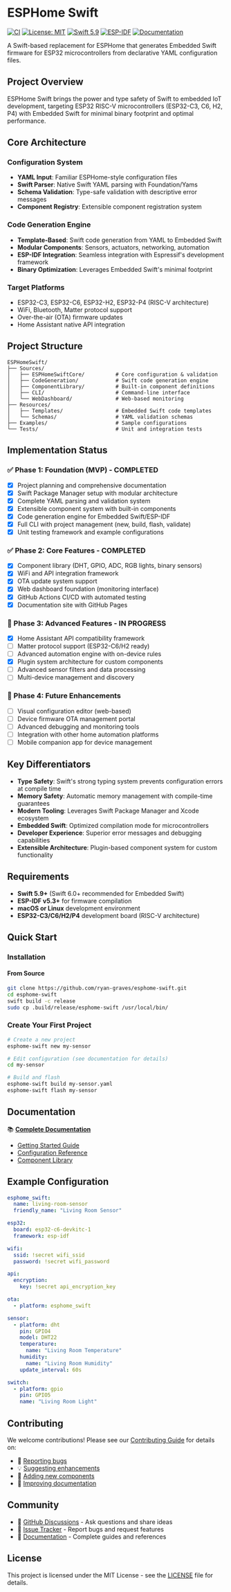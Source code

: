 # ESPHome Swift

[![CI](https://github.com/ryan-graves/esphome-swift/workflows/CI/badge.svg)](https://github.com/ryan-graves/esphome-swift/actions/workflows/ci.yml)
[![License: MIT](https://img.shields.io/badge/License-MIT-yellow.svg)](https://opensource.org/licenses/MIT)
[![Swift 5.9](https://img.shields.io/badge/Swift-5.9+-orange.svg)](https://swift.org/)
[![ESP-IDF](https://img.shields.io/badge/ESP--IDF-v5.3-blue.svg)](https://github.com/espressif/esp-idf)
[![Documentation](https://img.shields.io/badge/docs-github.io-blue.svg)](https://ryan-graves.github.io/esphome-swift/)

A Swift-based replacement for ESPHome that generates Embedded Swift firmware for ESP32 microcontrollers from declarative YAML configuration files.

## Project Overview

ESPHome Swift brings the power and type safety of Swift to embedded IoT development, targeting ESP32 RISC-V microcontrollers (ESP32-C3, C6, H2, P4) with Embedded Swift for minimal binary footprint and optimal performance.

## Core Architecture

### Configuration System
- **YAML Input**: Familiar ESPHome-style configuration files
- **Swift Parser**: Native Swift YAML parsing with Foundation/Yams
- **Schema Validation**: Type-safe validation with descriptive error messages
- **Component Registry**: Extensible component registration system

### Code Generation Engine
- **Template-Based**: Swift code generation from YAML to Embedded Swift
- **Modular Components**: Sensors, actuators, networking, automation
- **ESP-IDF Integration**: Seamless integration with Espressif's development framework
- **Binary Optimization**: Leverages Embedded Swift's minimal footprint

### Target Platforms
- ESP32-C3, ESP32-C6, ESP32-H2, ESP32-P4 (RISC-V architecture)
- WiFi, Bluetooth, Matter protocol support
- Over-the-air (OTA) firmware updates
- Home Assistant native API integration

## Project Structure

```
ESPHomeSwift/
├── Sources/
│   ├── ESPHomeSwiftCore/          # Core configuration & validation
│   ├── CodeGeneration/            # Swift code generation engine
│   ├── ComponentLibrary/          # Built-in component definitions
│   ├── CLI/                       # Command-line interface
│   └── WebDashboard/              # Web-based monitoring
├── Resources/
│   ├── Templates/                 # Embedded Swift code templates
│   └── Schemas/                   # YAML validation schemas
├── Examples/                      # Sample configurations
└── Tests/                         # Unit and integration tests
```

## Implementation Status

### ✅ Phase 1: Foundation (MVP) - COMPLETED
- [x] Project planning and comprehensive documentation
- [x] Swift Package Manager setup with modular architecture
- [x] Complete YAML parsing and validation system
- [x] Extensible component system with built-in components
- [x] Code generation engine for Embedded Swift/ESP-IDF
- [x] Full CLI with project management (new, build, flash, validate)
- [x] Unit testing framework and example configurations

### ✅ Phase 2: Core Features - COMPLETED  
- [x] Component library (DHT, GPIO, ADC, RGB lights, binary sensors)
- [x] WiFi and API integration framework
- [x] OTA update system support
- [x] Web dashboard foundation (monitoring interface)
- [x] GitHub Actions CI/CD with automated testing
- [x] Documentation site with GitHub Pages

### 🚧 Phase 3: Advanced Features - IN PROGRESS
- [x] Home Assistant API compatibility framework
- [ ] Matter protocol support (ESP32-C6/H2 ready)
- [ ] Advanced automation engine with on-device rules
- [x] Plugin system architecture for custom components
- [ ] Advanced sensor filters and data processing
- [ ] Multi-device management and discovery

### 🔮 Phase 4: Future Enhancements
- [ ] Visual configuration editor (web-based)
- [ ] Device firmware OTA management portal
- [ ] Advanced debugging and monitoring tools
- [ ] Integration with other home automation platforms
- [ ] Mobile companion app for device management

## Key Differentiators

- **Type Safety**: Swift's strong typing system prevents configuration errors at compile time
- **Memory Safety**: Automatic memory management with compile-time guarantees
- **Modern Tooling**: Leverages Swift Package Manager and Xcode ecosystem
- **Embedded Swift**: Optimized compilation mode for microcontrollers
- **Developer Experience**: Superior error messages and debugging capabilities
- **Extensible Architecture**: Plugin-based component system for custom functionality

## Requirements

- **Swift 5.9+** (Swift 6.0+ recommended for Embedded Swift)
- **ESP-IDF v5.3+** for firmware compilation
- **macOS or Linux** development environment
- **ESP32-C3/C6/H2/P4** development board (RISC-V architecture)

## Quick Start

### Installation

#### From Source
```bash
git clone https://github.com/ryan-graves/esphome-swift.git
cd esphome-swift
swift build -c release
sudo cp .build/release/esphome-swift /usr/local/bin/
```

### Create Your First Project

```bash
# Create a new project
esphome-swift new my-sensor

# Edit configuration (see documentation for details)
cd my-sensor

# Build and flash
esphome-swift build my-sensor.yaml
esphome-swift flash my-sensor
```

## Documentation

📚 **[Complete Documentation](https://ryan-graves.github.io/esphome-swift/)**

- [Getting Started Guide](https://ryan-graves.github.io/esphome-swift/getting-started.html)
- [Configuration Reference](https://ryan-graves.github.io/esphome-swift/configuration.html)  
- [Component Library](https://ryan-graves.github.io/esphome-swift/components.html)

## Example Configuration

```yaml
esphome_swift:
  name: living-room-sensor
  friendly_name: "Living Room Sensor"

esp32:
  board: esp32-c6-devkitc-1
  framework: esp-idf

wifi:
  ssid: !secret wifi_ssid
  password: !secret wifi_password

api:
  encryption:
    key: !secret api_encryption_key

ota:
  - platform: esphome_swift

sensor:
  - platform: dht
    pin: GPIO4
    model: DHT22
    temperature:
      name: "Living Room Temperature"
    humidity:
      name: "Living Room Humidity"
    update_interval: 60s

switch:
  - platform: gpio
    pin: GPIO5
    name: "Living Room Light"
```

## Contributing

We welcome contributions! Please see our [Contributing Guide](CONTRIBUTING.md) for details on:

- 🐛 [Reporting bugs](CONTRIBUTING.md#reporting-bugs)
- 💡 [Suggesting enhancements](CONTRIBUTING.md#suggesting-enhancements) 
- 🔧 [Adding new components](CONTRIBUTING.md#adding-new-components)
- 📖 [Improving documentation](CONTRIBUTING.md#documentation)

## Community

- 💬 [GitHub Discussions](https://github.com/ryan-graves/esphome-swift/discussions) - Ask questions and share ideas
- 🐛 [Issue Tracker](https://github.com/ryan-graves/esphome-swift/issues) - Report bugs and request features
- 📖 [Documentation](https://ryan-graves.github.io/esphome-swift/) - Complete guides and references

## License

This project is licensed under the MIT License - see the [LICENSE](LICENSE) file for details.